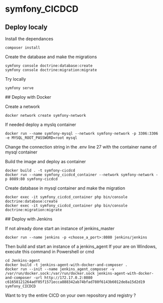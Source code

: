 # symfony_CICDCD

## Deploy localy
Install the dependances
```
composer install
```

Create the database and make the migrations
```
symfony console doctrine:database:create
symfony console doctrine:migration:migrate
```

Try locally
```
symfony serve
```

## Deploy with Docker

Create a network
```
docker network create symfony-network
```

If needed deploy a myslq container
```
docker run --name symfony-mysql --network symfony-network -p 3306:3306 -e MYSQL_ROOT_PASSWORD=root mysql
```

Change the connection string in the .env line 27 with the container name of mysql container

Build the image and deploy as container
```
docker build . -t symfony-cicdcd
docker run --name symfony_cicdcd_container --network symfony-network -p 8089:80 symfony-cicdcd
```

Create database in mysql container and make the migration
```
docker exec -it symfony_cicdcd_container php bin/console doctrine:database:create
docker exec -it symfony_cicdcd_container php bin/console doctrine:migration:migrate
```

## Deploy with Jenkins

If not already done start an instance of jenkins_master
```
docker run --name jenkins -p <choose_a_port>:8080 jenkins/jenkins
```

Then build and start an instance of a jenkins_agent
If your are on Windows, execute this command in Powershell or cmd
```
cd Jenkins-agent
docker build -t jenkins-agent-with-docker-and-composer .
docker run --init --name jenkins_agent_composer -v /var/run/docker.sock:/var/run/docker.sock jenkins-agent-with-docker-and-composer -url http://172.17.0.2:8080 c61658121264adf05f1571ecca888342ab74bfad780f6143b6012de8a15d2d19 symfony_CICDCD
```

Want to try the entire CICD on your own repository and registry ?